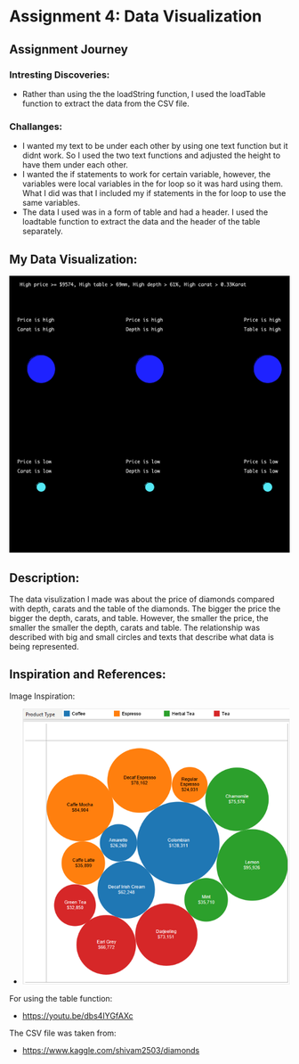 # Assignment 4: Data Visualization

## Assignment Journey

### Intresting Discoveries:
- Rather than using the the loadString function, I used the loadTable function to extract the data from the CSV file.

### Challanges:
- I wanted my text to be under each other by using one text function but it didnt work. So I used the two text functions and adjusted the height to have them under each other.
- I wanted the if statements to work for certain variable, however, the variables were local variables in the for loop so it was hard using them. What I did was that I included my if statements in the for loop to use the same variables.
- The data I used was in a form of table and had a header. I used the loadtable function to extract the data and the header of the table separately.

## My Data Visualization:

![](Image.png)

## Description:

The data visulization I made was about the price of diamonds compared with depth, carats and the table of the diamonds. The bigger the price the bigger the depth, carats, and table. However, the smaller the price, the smaller the smaller the depth, carats and table. The relationship was described with big and small circles and texts that describe what data is being represented.

## Inspiration and References:

Image Inspiration: 

- ![](Image2.png)

For using the table function: 

- https://youtu.be/dbs4IYGfAXc

The CSV file was taken from:

- https://www.kaggle.com/shivam2503/diamonds

